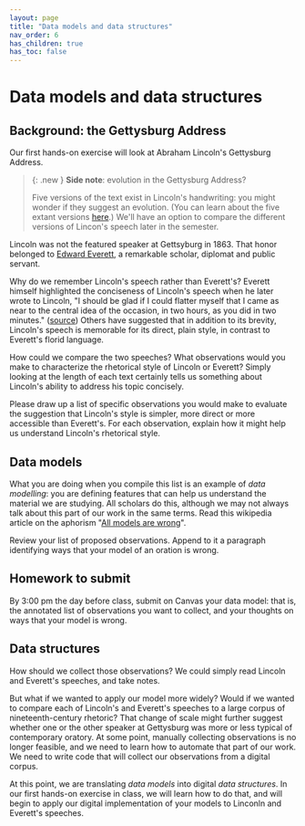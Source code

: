 ```yaml
---
layout: page
title: "Data models and data structures"
nav_order: 6
has_children: true
has_toc: false
---
```


# Data models and data structures


## Background: the Gettysburg Address

Our first hands-on exercise will look at Abraham Lincoln's Gettysburg Address. 

> {: .new }
> **Side note**: evolution in the Gettysburg Address?
>
> Five versions of the text exist in Lincoln's handwriting: you might wonder if they suggest an evolution. (You can learn about the five extant versions [here](https://www.abrahamlincolnonline.org/lincoln/speeches/gettysburg.htm).) We'll have an option to compare the different versions of Lincon's speech later in the semester.
>


Lincoln was not the featured speaker at Gettsyburg in 1863.  That honor belonged to [Edward Everett](https://en.wikipedia.org/wiki/Edward_Everett), a remarkable scholar, diplomat and public servant.

Why do we remember Lincoln's speech rather than Everett's?  Everett himself highlighted the conciseness of Lincoln's speech when he later wrote to Lincoln, "I should be glad if I could flatter myself that I came as near to the central idea of the occasion, in two hours, as you did in two minutes."  ([source](https://en.wikipedia.org/wiki/Edward_Everett#cite_note-102)) Others have suggested that in addition to its brevity, Lincoln's speech is memorable for its direct, plain style, in contrast to Everett's florid language.

How could we compare the two speeches? What observations would you make to characterize the rhetorical style of Lincoln or Everett?  Simply looking at the length of each text certainly tells us something about Lincoln's ability to address his topic concisely. 

Please draw up a list of specific observations you would make to evaluate the suggestion that Lincoln's style is simpler, more direct or more accessible than Everett's.  For each observation, explain how it might help us understand Lincoln's rhetorical style.




## Data models

What you are doing when you compile this list is an example of *data modelling*: you are defining features that can help us understand the material we are studying.  All scholars do this, although we may not always talk about this part of our work in the same terms.  Read this wikipedia article on the aphorism "[All models are wrong](https://en.wikipedia.org/wiki/All_models_are_wrong)".

Review your list of proposed observations.  Append to it a paragraph identifying ways that your model of an oration is wrong.


## Homework to submit

By 3:00 pm the day before class, submit on Canvas your data model: that is, the annotated list of observations you want to collect, and your thoughts on ways that your model is wrong.



## Data structures

How should we collect those observations?  We could simply read Lincoln and Everett's speeches, and take notes.

But what if we wanted to apply our model more widely?  Would if we wanted to compare each of Lincoln's and Everett's speeches to a large corpus of nineteenth-century rhetoric? That change of scale might further suggest whether one or the other speaker at Gettysburg was more or less typical of contemporary oratory.  At some point, manually collecting observations is no longer feasible, and we need to learn how to automate that part of our work.  We need to write code that will collect our observations from a digital corpus.

At this point, we are translating *data models* into digital *data structures*.  In our first hands-on exercise in class, we will learn how to do that, and will begin to apply our digital implementation of your models to Linconln and Everett's speeches.